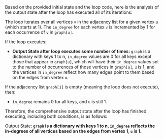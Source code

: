 Based on the provided initial state and the loop code, here is the analysis of the output state after the loop has executed all of its iterations:

The loop iterates over all vertices `v` in the adjacency list for a given vertex `u` (which starts at 1). The `in_degree` for each vertex `v` is incremented by 1 for each occurrence of `v` in `graph[u]`.

If the loop executes:
- **Output State after loop executes some number of times:** `graph` is a dictionary with keys 1 to n, `in_degree` values are 0 for all keys except those that appear in `graph[u]`, which will have their `in_degree` values set to the number of occurrences of those vertices in `graph[u]`, `u` is 1, and the vertices in `in_degree` reflect how many edges point to them based on the edges from vertex `u`.

If the adjacency list `graph[1]` is empty (meaning the loop does not execute), then:
- `in_degree` remains 0 for all keys, and `u` is still 1.

Therefore, the comprehensive output state after the loop has finished executing, including both conditions, is as follows:

Output State: **`graph` is a dictionary with keys 1 to n, `in_degree` reflects the in-degrees of all vertices based on the edges from vertex 1, `u` is 1.**